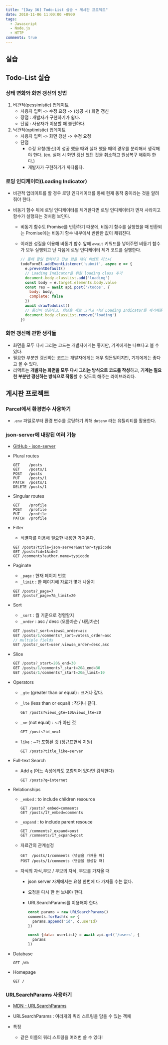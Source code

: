 ```yaml
---
title: "[Day 36] Todo-List 실습 + 게시판 프로젝트"
date: 2018-11-06 11:00:00 +0900
tags:
  - Javascript
  - Node.js
  - HTTP
comments: true
---
```


## 실습

## Todo-List 실습

### 상태 변화와 화면 갱신의 방법

1. 비관적(pessimistic) 업데이트
   - 사용자 입력 -> 수정 요청 -> (성공 시) 화면 갱신
   - 장점 : 개발자가 구현하기가 쉽다.
   - 단점 : 사용자가 이용할 때 불편하다.
2. 낙관적(optimistic) 업데이트
   - 사용자 입력 -> 화면 갱신 -> 수정 요청
   - 단점
     - 수정 요청(통신)이 성공 했을 때와 실패 했을 때의 경우를 분리해서 생각해야 한다. (ex. 실패 시 화면 갱신 했던 것을 취소하고 원상복구 해줘야 한다.)
     - 개발자가 구현하기가 까다롭다.

### 로딩 인디케이터(Loading Indicator)

- 비관적 업데이트를 할 경우 로딩 인디케이터를 통해 현재 동작 중이라는 것을 알려줘야 한다.

- 비동기 함수 뒤에 로딩 인디케이터를 제거한다면 로딩 인디케이터가 먼저 사라지고 함수가 실행되는 것처럼 보인다.

  - 비동기 함수도 Promise를 반환하기 때문에, 비동기 함수를 실행했을 때 반환되는 Promise에는 비동기 함수 내부에서 반환한 값이 채워진다.

  - 이러한 성질을 이용해 비동기 함수 앞에 `await` 키워드를 넣어주면 비동기 함수가 모두 실행되고 난 다음에 로딩 인디케이터 제거 코드를 실행한다.

    ```js
    // 폼에 할일 입력하고 전송 했을 때의 이벤트 리스너
    todoFormEl.addEventListener('submit', async e => {
      e.preventDefault()
      // Loading Indicator를 위한 loading class 추가
      document.body.classList.add('loading')
      const body = e.target.elements.body.value
      const res = await api.post('/todos', {
        body: body,
        complete: false
      })
      await drawTodoList()
      // 통신이 성공하고, 화면을 새로 그리고 나면 Loading Indicator를 제거해준다.
      document.body.classList.remove('loading')
    })
    ```

### 화면 갱신에 관한 생각들

- 화면을 모두 다시 그리는 코드는 개발자에게는 좋지만, 기계에게는 나쁘다고 볼 수 있다.
- 필요한 부분만 갱신하는 코드는 개발자에게는 매우 힘든일이지만, 기계에게는 좋다고 볼 수 있다.
- 리액트는 **개발자는 화면을 모두 다시 그리는 방식으로 코드를 작성**하고, **기계는 필요한 부분만 갱신하는 방식으로 작동**할 수 있도록 해주는 라이브러리다.



## 게시판 프로젝트

### Parcel에서 환경변수 사용하기

- `.env` 파일로부터 환경 변수를 로딩하기 위해 `dotenv` 라는 유틸리티를 활용한다.

### json-server에 내장된 여러 기능

- [GitHub - json-server](https://github.com/typicode/json-server#routes)

- Plural routes

  ```
  GET    /posts
  GET    /posts/1
  POST   /posts
  PUT    /posts/1
  PATCH  /posts/1
  DELETE /posts/1
  ```

- Singular routes

  ```
  GET    /profile
  POST   /profile
  PUT    /profile
  PATCH  /profile
  ```

- Filter

  - 식별자를 이용해 필요한 내용만 가져온다.

  ```
  GET /posts?title=json-server&author=typicode
  GET /posts?id=1&id=2
  GET /comments?author.name=typicode
  ```

- Paginate

  - `_page` : 현재 페이지 번호
  - `_limit` : 한 페이지에 자료가 몇개 나올지

  ```
  GET /posts?_page=7
  GET /posts?_page=7&_limit=20
  ```

- Sort

  - `_sort` : 뭘 기준으로 정렬할지
  - `_order` : asc / desc (오름차순 / 내림차순)

  ```js
  GET /posts?_sort=views&_order=asc
  GET /posts/1/comments?_sort=votes&_order=asc
  // multiple fields
  GET /posts?_sort=user,views&_order=desc,asc
  ```

- Slice

  ```js
  GET /posts?_start=20&_end=30
  GET /posts/1/comments?_start=20&_end=30
  GET /posts/1/comments?_start=20&_limit=10
  ```

- Operators

  - `_gte` (greater than or equal) : 크거나 같다.

  - `_lte` (less than or equal) : 작거나 같다.

    ```
    GET /posts?views_gte=10&views_lte=20
    ```

  - `_ne` (not equal) : ~가 아닌 것

    ```
    GET /posts?id_ne=1
    ```

  - `like` : ~가 포함된 것 (정규표현식 지원)

    ```
    GET /posts?title_like=server
    ```

- Full-text Search

  - Add `q`  (어느 속성에라도 포함되어 있다면 검색한다)

    ```
    GET /posts?q=internet
    ```

- Relationships

  - `_embed` : to include children resource

    ```
    GET /posts?_embed=comments
    GET /posts/1?_embed=comments
    ```

  - `_expand` : to include parent resouce

    ```
    GET /comments?_expand=post
    GET /comments/1?_expand=post
    ```

  - 자료간의 관계설정

    ```
    GET  /posts/1/comments (댓글을 가져올 때)
    POST /posts/1/comments (댓글을 생성할 때)
    ```

  - 자식의 자식,부모 / 부모의 자식, 부모를 가져올 때

    - json server 자체에서는 요청 한번에 다 가져올 수는 없다.

    - 요청을 다시 한 번 보내야 한다.

    - URLSearchParams를 이용해야 한다.

      ```js
      const params = new URLSearchParams()
      comments.forEach(c => {
        params.append('id', c.userId)
      })
      
      const {data: userList} = await api.get('/users', {
        params
      })
      ```

- Database

  ```
  GET /db
  ```

- Homepage

  ```
  GET /
  ```

### URLSearchParams 사용하기

- [MDN - URLSearchParams](https://developer.mozilla.org/ko/docs/Web/API/URLSearchParams)

- URLSearchParams : 여러개의 쿼리 스트링을 담을 수 있는 객체
- 특징
  - 같은 이름의 쿼리 스트링을 여러번 쓸 수 있다!